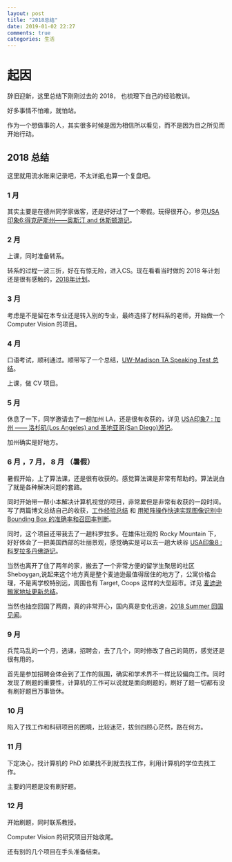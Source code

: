 ```yaml
---
layout: post
title: "2018总结"
date: 2019-01-02 22:27
comments: true
categories: 生活
---
```


# 起因

辞旧迎新，这里总结下刚刚过去的 2018， 也梳理下自己的经验教训。 

好多事情不怕难，就怕站。

作为一个想做事的人，其实很多时候是因为相信所以看见，而不是因为目之所见而开始行动。

<!--more-->


## 2018 总结

这里就用流水账来记录吧，不太详细,也算一个复盘吧。

### 1 月

其实主要是在德州同学家做客，还是好好过了一个寒假。玩得很开心，参见[USA印象6:得克萨斯州——奥斯汀 and 休斯顿游记](https://iphyer.github.io/blog/2018/01/02/austin/)。

### 2 月

上课，同时准备转系。

转系的过程一波三折，好在有惊无险，进入CS。现在看看当时做的 2018 年计划还是很有感触的，[2018年计划](https://iphyer.github.io/blog/2018/01/31/2018/)。

### 3 月

考虑是不是留在本专业还是转入别的专业，最终选择了材料系的老师，开始做一个 Computer Vision 的项目。

### 4 月

口语考试，顺利通过。顺带写了一个总结，[UW-Madison TA Speaking Test 总结](https://iphyer.github.io/blog/2018/01/15/speakingtest/)。

上课，做 CV 项目。

### 5 月

休息了一下，同学邀请去了一趟加州 LA，还是很有收获的，详见 [USA印象7 : 加州 —— 洛杉矶(Los Angeles) and 圣地亚哥(San Diego)游记](https://iphyer.github.io/blog/2018/06/09/lasd/)。

加州确实是好地方。

### 6 月 ，7 月， 8 月 （暑假）

暑假开始，上了算法课，还是很有收获的。感觉算法课是非常有帮助的。算法说白了就是各种解决问题的套路。

同时开始带一帮小本解决计算机视觉的项目，非常累但是非常有收获的一段时间。写了两篇博文总结自己的收获，[工作经验总结](https://iphyer.github.io/blog/2018/08/05/work/) 和 [用矩阵操作快速实现图像识别中 Bounding Box 的准确率和召回率判断](https://iphyer.github.io/blog/2018/04/30/matrix/)。

同时，这个项目还带我去了一趟科罗拉多。在雄伟壮观的 Rocky Mountain 下，好好体会了一把美国西部的壮丽景观，感觉确实是可以去一趟大峡谷 [USA印象8 : 科罗拉多丹佛游记](https://iphyer.github.io/blog/2018/08/22/co/)。

当然也离开了住了两年的家，搬去了一个非常方便的留学生聚居的社区 Sheboygan,说起来这个地方真是整个麦迪逊最值得居住的地方了，公寓价格合理，不是离学校特别远，周围也有 Target, Coops 这样的大型超市。详见 [麦迪逊搬家地址更新总结](https://iphyer.github.io/blog/2018/08/07/address/)。

当然也抽空回国了两周，真的非常开心，国内真是变化迅速，[2018 Summer 回国见闻](https://iphyer.github.io/blog/2018/08/22/china/)。


### 9 月

兵荒马乱的一个月，选课，招聘会，去了几个，同时修改了自己的简历，感觉还是很有用的。

首先是参加招聘会体会到了工作的氛围，确实和学术界不一样比较偏向工作。同时发现了刷题的重要性，计算机的工作可以说就是面向刷题的，刷好了题一切都有没有刷好题目万事皆休。


### 10 月

陷入了找工作和科研项目的困境，比较迷茫，拔剑四顾心茫然，路在何方。

### 11 月

下定决心，找计算机的 PhD 如果找不到就去找工作，利用计算机的学位去找工作。

主要的问题是没有刷好题。

### 12 月

开始刷题，同时联系教授。

Computer Vision 的研究项目开始收尾。

还有别的几个项目在手头准备结束。